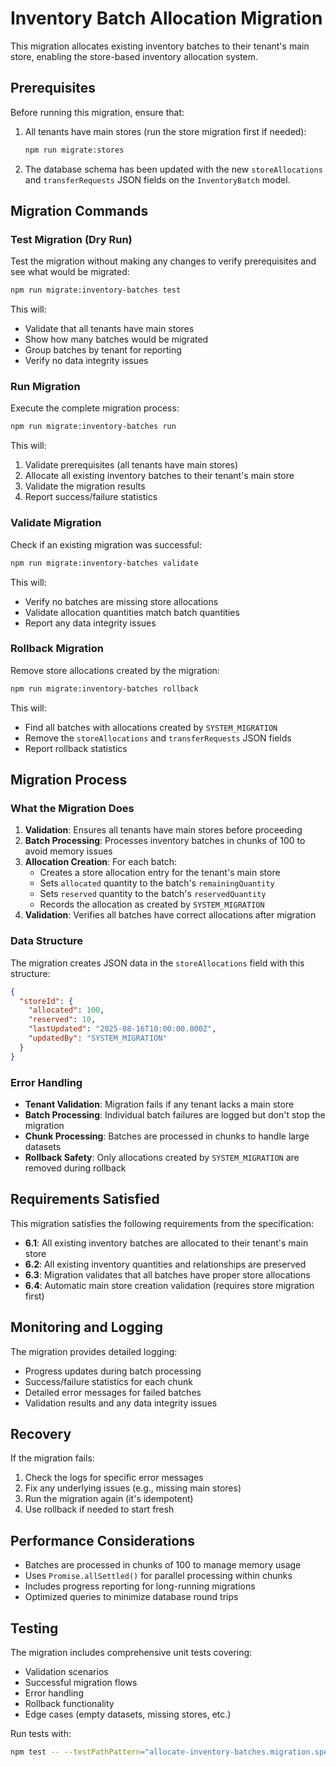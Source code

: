 # Inventory Batch Allocation Migration

This migration allocates existing inventory batches to their tenant's main store, enabling the store-based inventory allocation system.

## Prerequisites

Before running this migration, ensure that:

1. All tenants have main stores (run the store migration first if needed):

   ```bash
   npm run migrate:stores
   ```

2. The database schema has been updated with the new `storeAllocations` and `transferRequests` JSON fields on the `InventoryBatch` model.

## Migration Commands

### Test Migration (Dry Run)

Test the migration without making any changes to verify prerequisites and see what would be migrated:

```bash
npm run migrate:inventory-batches test
```

This will:

- Validate that all tenants have main stores
- Show how many batches would be migrated
- Group batches by tenant for reporting
- Verify no data integrity issues

### Run Migration

Execute the complete migration process:

```bash
npm run migrate:inventory-batches run
```

This will:

1. Validate prerequisites (all tenants have main stores)
2. Allocate all existing inventory batches to their tenant's main store
3. Validate the migration results
4. Report success/failure statistics

### Validate Migration

Check if an existing migration was successful:

```bash
npm run migrate:inventory-batches validate
```

This will:

- Verify no batches are missing store allocations
- Validate allocation quantities match batch quantities
- Report any data integrity issues

### Rollback Migration

Remove store allocations created by the migration:

```bash
npm run migrate:inventory-batches rollback
```

This will:

- Find all batches with allocations created by `SYSTEM_MIGRATION`
- Remove the `storeAllocations` and `transferRequests` JSON fields
- Report rollback statistics

## Migration Process

### What the Migration Does

1. **Validation**: Ensures all tenants have main stores before proceeding
2. **Batch Processing**: Processes inventory batches in chunks of 100 to avoid memory issues
3. **Allocation Creation**: For each batch:
   - Creates a store allocation entry for the tenant's main store
   - Sets `allocated` quantity to the batch's `remainingQuantity`
   - Sets `reserved` quantity to the batch's `reservedQuantity`
   - Records the allocation as created by `SYSTEM_MIGRATION`
4. **Validation**: Verifies all batches have correct allocations after migration

### Data Structure

The migration creates JSON data in the `storeAllocations` field with this structure:

```json
{
  "storeId": {
    "allocated": 100,
    "reserved": 10,
    "lastUpdated": "2025-08-16T10:00:00.000Z",
    "updatedBy": "SYSTEM_MIGRATION"
  }
}
```

### Error Handling

- **Tenant Validation**: Migration fails if any tenant lacks a main store
- **Batch Processing**: Individual batch failures are logged but don't stop the migration
- **Chunk Processing**: Batches are processed in chunks to handle large datasets
- **Rollback Safety**: Only allocations created by `SYSTEM_MIGRATION` are removed during rollback

## Requirements Satisfied

This migration satisfies the following requirements from the specification:

- **6.1**: All existing inventory batches are allocated to their tenant's main store
- **6.2**: All existing inventory quantities and relationships are preserved
- **6.3**: Migration validates that all batches have proper store allocations
- **6.4**: Automatic main store creation validation (requires store migration first)

## Monitoring and Logging

The migration provides detailed logging:

- Progress updates during batch processing
- Success/failure statistics for each chunk
- Detailed error messages for failed batches
- Validation results and any data integrity issues

## Recovery

If the migration fails:

1. Check the logs for specific error messages
2. Fix any underlying issues (e.g., missing main stores)
3. Run the migration again (it's idempotent)
4. Use rollback if needed to start fresh

## Performance Considerations

- Batches are processed in chunks of 100 to manage memory usage
- Uses `Promise.allSettled()` for parallel processing within chunks
- Includes progress reporting for long-running migrations
- Optimized queries to minimize database round trips

## Testing

The migration includes comprehensive unit tests covering:

- Validation scenarios
- Successful migration flows
- Error handling
- Rollback functionality
- Edge cases (empty datasets, missing stores, etc.)

Run tests with:

```bash
npm test -- --testPathPattern="allocate-inventory-batches.migration.spec.ts"
```
